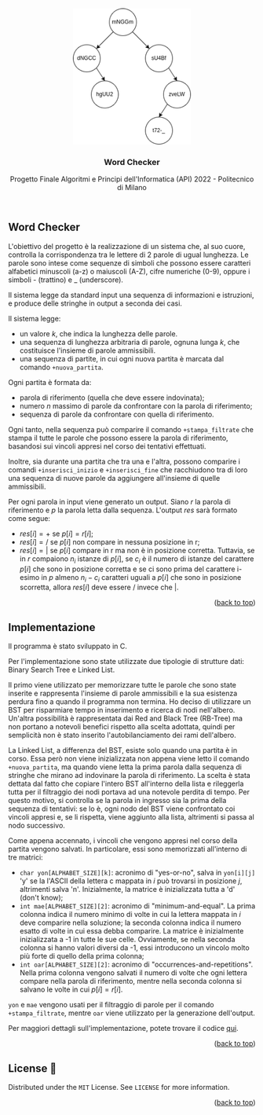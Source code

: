 <a name="readme-top"></a>

<!-- PROJECT LOGO -->
<br />
<div align="center">
  <a href="https://github.com/MarioCela/Word_Checker_API">
    <img src="Images/BST.png" alt="BST Tree" width="240">
  </a>

<h3 align="center">Word Checker</h3>

  <p align="center">
    Progetto Finale Algoritmi e Principi dell'Informatica (API) 2022 - Politecnico di Milano
  </p>
  <br />
</div>



<!-- ABOUT THE PROJECT -->
## Word Checker

L'obiettivo del progetto è la realizzazione di un sistema che, al suo cuore, controlla la corrispondenza tra le lettere di 2 parole di ugual lunghezza. Le parole sono intese come sequenze di simboli che possono essere caratteri alfabetici minuscoli (a-z) o maiuscoli (A-Z), cifre numeriche (0-9), oppure i simboli - (trattino) e _ (underscore).

Il sistema legge da standard input una sequenza di informazioni e istruzioni, e produce delle stringhe in output a seconda dei casi.

Il sistema legge:

* un valore $k$, che indica la lunghezza delle parole.
* una sequenza di lunghezza arbitraria di parole, ognuna lunga $k$, che costituisce l'insieme di parole ammissibili.
* una sequenza di partite, in cui ogni nuova partita è marcata dal comando `+nuova_partita`.

Ogni partita è formata da:

* parola di riferimento (quella che deve essere indovinata);
* numero $n$ massimo di parole da confrontare con la parola di riferimento;
* sequenza di parole da confrontare con quella di riferimento.

Ogni tanto, nella sequenza può comparire il comando `+stampa_filtrate` che stampa il tutte le parole che possono essere la parola di riferimento, basandosi sui vincoli appresi nel corso dei tentativi effettuati.

Inoltre, sia durante una partita che tra una e l'altra, possono comparire i comandi `+inserisci_inizio` e `+inserisci_fine` che racchiudono tra di loro una sequenza di nuove parole da aggiungere all'insieme di quelle ammissibili.

Per ogni parola in input viene generato un output. Siano $r$ la parola di riferimento e $p$ la parola letta dalla sequenza. L'output $res$ sarà formato come segue:

* $res[i] = +$ se $p[i] = r[i]$;
* $res[i] = /$ se $p[i]$ non compare in nessuna posizione in r;
* $res[i] = |$ se $p[i]$ compare in r ma non è in posizione corretta. Tuttavia, se in $r$ compaiono $n_i$ istanze di $p[i]$, se $c_i$ è il numero di istanze del carattere $p[i]$ che sono in posizione corretta e se ci sono prima del carattere i-esimo in $p$ almeno $n_i - c_i$ caratteri uguali a $p[i]$ che sono in posizione scorretta, allora $res[i]$ deve essere $/$ invece che $|$.

<p align="right">(<a href="#readme-top">back to top</a>)</p>

## Implementazione

Il programma è stato sviluppato in C.

Per l'implementazione sono state utilizzate due tipologie di strutture dati: Binary Search Tree e Linked List.

Il primo viene utilizzato per memorizzare tutte le parole che sono state inserite e rappresenta l'insieme di parole ammissibili e la sua esistenza perdura fino a quando il programma non termina. Ho deciso di utilizzare un BST per risparmiare tempo in inserimento e ricerca di nodi nell'albero. Un'altra possibilità è rappresentata dai Red and Black Tree (RB-Tree) ma non portano a notevoli benefici rispetto alla scelta adottata, quindi per semplicità non è stato inserito l'autobilanciamento dei rami dell'albero.

La Linked List, a differenza del BST, esiste solo quando una partita è in corso. Essa però non viene inizializzata non appena viene letto il comando `+nuova_partita`, ma quando viene letta la prima parola dalla sequenza di stringhe che mirano ad indovinare la parola di riferimento. La scelta è stata dettata dal fatto che copiare l'intero BST all'interno della lista e rileggerla tutta per il filtraggio dei nodi portava ad una notevole perdita di tempo. Per questo motivo, si controlla se la parola in ingresso sia la prima della sequenza di tentativi: se lo è, ogni nodo del BST viene confrontato coi vincoli appresi e, se li rispetta, viene aggiunto alla lista, altrimenti si passa al nodo successivo.

Come appena accennato, i vincoli che vengono appresi nel corso della partita vengono salvati. In particolare, essi sono memorizzati all'interno di tre matrici:

* `char yon[ALPHABET_SIZE][k]`: acronimo di "yes-or-no", salva in `yon[i][j]` 'y' se la l'ASCII della lettera c mappata in $i$ può trovarsi in posizione $j$, altrimenti salva 'n'. Inizialmente, la matrice è inizializzata tutta a 'd' (don't know);
* `int mae[ALPHABET_SIZE][2]`: acronimo di "minimum-and-equal". La prima colonna indica il numero minimo di volte in cui la lettera mappata in $i$ deve comparire nella soluzione; la seconda colonna indica il numero esatto di volte in cui essa debba comparire. La matrice è inizialmente inizializzata a -1 in tutte le sue celle. Ovviamente, se nella seconda colonna si hanno valori diversi da -1, essi introducono un vincolo molto più forte di quello della prima colonna;
* `int oar[ALPHABET_SIZE][2]`: acronimo di "occurrences-and-repetitions". Nella prima colonna vengono salvati il numero di volte che ogni lettera compare nella parola di riferimento, mentre nella seconda colonna si salvano le volte in cui $p[i] = r[i]$.

`yon` e `mae` vengono usati per il filtraggio di parole per il comando `+stampa_filtrate`, mentre `oar` viene utilizzato per la generazione dell'output.

Per maggiori dettagli sull'implementazione, potete trovare il codice [qui](src/main.c).

<p align="right">(<a href="#readme-top">back to top</a>)</p>

## License 📄

Distributed under the `MIT` License. See `LICENSE` for more information.

<p align="right">(<a href="#readme-top">back to top</a>)</p>
